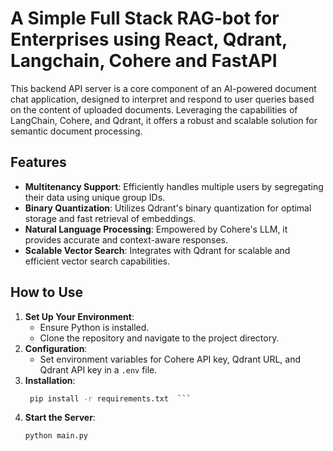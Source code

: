 # A Simple Full Stack RAG-bot for Enterprises using React, Qdrant, Langchain, Cohere and FastAPI

This backend API server is a core component of an AI-powered document chat application, designed to interpret and respond to user queries based on the content of uploaded documents. Leveraging the capabilities of LangChain, Cohere, and Qdrant, it offers a robust and scalable solution for semantic document processing.

## Features
- **Multitenancy Support**: Efficiently handles multiple users by segregating their data using unique group IDs.
- **Binary Quantization**: Utilizes Qdrant's binary quantization for optimal storage and fast retrieval of embeddings.
- **Natural Language Processing**: Empowered by Cohere's LLM, it provides accurate and context-aware responses.
- **Scalable Vector Search**: Integrates with Qdrant for scalable and efficient vector search capabilities.

## How to Use
1. **Set Up Your Environment**:
   - Ensure Python is installed.
   - Clone the repository and navigate to the project directory.
2. **Configuration**:
   - Set environment variables for Cohere API key, Qdrant URL, and Qdrant API key in a `.env` file.
3. **Installation**:
   ```bash
    pip install -r requirements.txt  ```
4. **Start the Server**:
   ```
   python main.py
   ```

